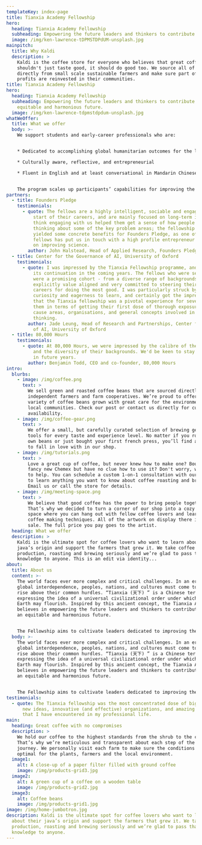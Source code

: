 ```yaml
---
templateKey: index-page
title: Tianxia Academy Fellowship
hero:
  heading: Tianxia Academy Fellowship
  subheading: Empowering the future leaders and thinkers to contribute towards an equitable and harmonious future.
  image: /img/ken-lawrence-tDPMSTDPdUM-unsplash.jpg
mainpitch:
  title: Why Kaldi
  description: >
    Kaldi is the coffee store for everyone who believes that great coffee
    shouldn't just taste good, it should do good too. We source all of our beans
    directly from small scale sustainable farmers and make sure part of the
    profits are reinvested in their communities.
title: Tianxia Academy Fellowship
hero:
  heading: Tianxia Academy Fellowship
  subheading: Empowering the future leaders and thinkers to contribute towards an
    equitable and harmonious future.
  image: /img/ken-lawrence-tdpmstdpdum-unsplash.jpg
whatWeOffer:
  title: What we offer
  body: >-
    We support students and early-career professionals who are:


    * Dedicated to accomplishing global humanitarian outcomes for the long-term future

    * Culturally aware, reflective, and entrepreneurial

    * Fluent in English and at least conversational in Mandarin Chinese


    The program scales up participants’ capabilities for improving the world and provides a lifelong network for mentorship and collaborations.
partners:
  - title: Founders Pledge
    testimonials:
      - quote: The fellows are a highly intelligent, sociable and engaged group at the
          start of their careers, and are mainly focused on long-term issues. I
          think engaging with us helped them get a sense of how people are
          thinking about some of the key problem areas; the fellowship has also
          yielded some concrete benefits for Founders Pledge, as one of the
          fellows has put us in touch with a high profile entrepreneur working
          on improving science.
        author: John Halstead, Head of Applied Research, Founders Pledge
  - title: Center for the Governance of AI, University of Oxford
    testimonials:
      - quote: I was impressed by the Tianxia Fellowship programme, and would support
          its continuation in the coming years. The fellows who were selected
          were a promising cohort - from a diverse range of backgrounds, but all
          explicitly value aligned and very committed to steering their future
          careers for doing the most good. I was particularly struck by their
          curiosity and eagerness to learn, and certainly got the impression
          that the Tianxia fellowship was a pivotal experience for several of
          them in terms of getting their first dose of thorough exposure to the
          cause areas, organisations, and general concepts involved in long-term
          thinking.
        author: Jade Leung, Head of Research and Partnerships, Center for the Governance
          of AI, University of Oxford
  - title: 80,000 Hours
    testimonials:
      - quote: At 80,000 Hours, we were impressed by the calibre of the Tianxia Fellows
          and the diversity of their backgrounds. We'd be keen to stay involved
          in future years.
        author: Benjamin Todd, CEO and co-founder, 80,000 Hours
intro:
  blurbs:
    - image: /img/coffee.png
      text: >
        We sell green and roasted coffee beans that are sourced directly from
        independent farmers and farm cooperatives. We’re proud to offer a
        variety of coffee beans grown with great care for the environment and
        local communities. Check our post or contact us directly for current
        availability.
    - image: /img/coffee-gear.png
      text: >
        We offer a small, but carefully curated selection of brewing gear and
        tools for every taste and experience level. No matter if you roast your
        own beans or just bought your first french press, you’ll find a gadget
        to fall in love with in our shop.
    - image: /img/tutorials.png
      text: >
        Love a great cup of coffee, but never knew how to make one? Bought a
        fancy new Chemex but have no clue how to use it? Don't worry, we’re here
        to help. You can schedule a custom 1-on-1 consultation with our baristas
        to learn anything you want to know about coffee roasting and brewing.
        Email us or call the store for details.
    - image: /img/meeting-space.png
      text: >
        We believe that good coffee has the power to bring people together.
        That’s why we decided to turn a corner of our shop into a cozy meeting
        space where you can hang out with fellow coffee lovers and learn about
        coffee making techniques. All of the artwork on display there is for
        sale. The full price you pay goes to the artist.
  heading: What we offer
  description: >
    Kaldi is the ultimate spot for coffee lovers who want to learn about their
    java’s origin and support the farmers that grew it. We take coffee
    production, roasting and brewing seriously and we’re glad to pass that
    knowledge to anyone. This is an edit via identity...
about:
  title: About us
  content: >-
    The world faces ever more complex and critical challenges. In an era of
    global interdependence, peoples, nations, and cultures must come together to
    rise above their common hurdles. “Tianxia (天下) ” is a Chinese term
    expressing the idea of a universal civilizational order under which life on
    Earth may flourish. Inspired by this ancient concept, the Tianxia Academy
    believes in empowering the future leaders and thinkers to contribute towards
    an equitable and harmonious future. 


    The Fellowship aims to cultivate leaders dedicated to improving the long-term future through macro-strategic work. This type of work targets areas that hold great transformative potential on the timescale of decades yet are being neglected by current mainstream efforts.
  body: >-
    The world faces ever more complex and critical challenges. In an era of
    global interdependence, peoples, nations, and cultures must come together to
    rise above their common hurdles. “Tianxia (天下) ” is a Chinese term
    expressing the idea of a universal civilizational order under which life on
    Earth may flourish. Inspired by this ancient concept, the Tianxia Academy
    believes in empowering the future leaders and thinkers to contribute towards
    an equitable and harmonious future.


    The Fellowship aims to cultivate leaders dedicated to improving the long-term future through macro-strategic work. This type of work targets areas that hold great transformative potential on the timescale of decades yet are being neglected by current mainstream efforts.
testimonials:
  - quote: The Tianxia fellowship was the most concentrated dose of big thinking,
      new ideas, innovative (and effective) organizations, and amazing people
      that I have encountered in my professional life.
main:
  heading: Great coffee with no compromises
  description: >
    We hold our coffee to the highest standards from the shrub to the cup.
    That’s why we’re meticulous and transparent about each step of the coffee’s
    journey. We personally visit each farm to make sure the conditions are
    optimal for the plants, farmers and the local environment.
  image1:
    alt: A close-up of a paper filter filled with ground coffee
    image: /img/products-grid3.jpg
  image2:
    alt: A green cup of a coffee on a wooden table
    image: /img/products-grid2.jpg
  image3:
    alt: Coffee beans
    image: /img/products-grid1.jpg
image: /img/home-jumbotron.jpg
description: Kaldi is the ultimate spot for coffee lovers who want to learn
  about their java’s origin and support the farmers that grew it. We take coffee
  production, roasting and brewing seriously and we’re glad to pass that
  knowledge to anyone.
---
```

